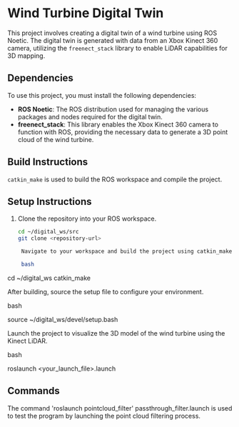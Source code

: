 # Wind Turbine Digital Twin

This project involves creating a digital twin of a wind turbine using ROS Noetic. The digital twin is generated with data from an Xbox Kinect 360 camera, utilizing the `freenect_stack` library to enable LiDAR capabilities for 3D mapping.

## Dependencies

To use this project, you must install the following dependencies:

- **ROS Noetic**: The ROS distribution used for managing the various packages and nodes required for the digital twin.
- **freenect_stack**: This library enables the Xbox Kinect 360 camera to function with ROS, providing the necessary data to generate a 3D point cloud of the wind turbine.

## Build Instructions

`catkin_make` is used to build the ROS workspace and compile the project.

## Setup Instructions

1. Clone the repository into your ROS workspace.
   ```bash
   cd ~/digital_ws/src
   git clone <repository-url>

    Navigate to your workspace and build the project using catkin_make.

    bash

cd ~/digital_ws
catkin_make

After building, source the setup file to configure your environment.

bash

source ~/digital_ws/devel/setup.bash

Launch the project to visualize the 3D model of the wind turbine using the Kinect LiDAR.

bash

roslaunch <your_launch_file>.launch

## Commands

The command 'roslaunch pointcloud_filter' passthrough_filter.launch is used to test the program by launching the point cloud filtering process.
